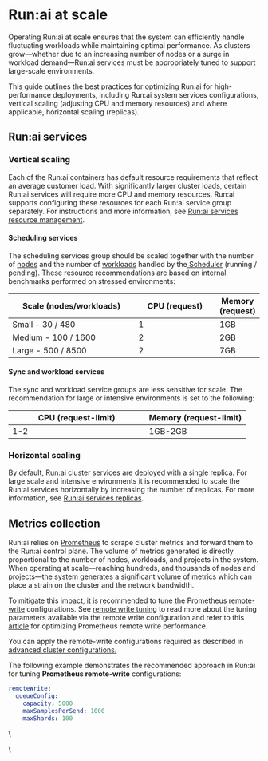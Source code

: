 # Run:ai at scale

Operating Run:ai at scale ensures that the system can efficiently handle fluctuating workloads while maintaining optimal performance. As clusters grow—whether due to an increasing number of nodes or a surge in workload demand—Run:ai services must be appropriately tuned to support large-scale environments.

This guide outlines the best practices for optimizing Run:ai for high-performance deployments, including Run:ai system services configurations, vertical scaling (adjusting CPU and memory resources) and where applicable, horizontal scaling (replicas).&#x20;

## Run:ai services

### Vertical scaling

Each of the Run:ai containers has default resource requirements that reflect an average customer load. With significantly larger cluster loads, certain Run:ai services will require more CPU and memory resources. Run:ai supports configuring these resources for each Run:ai service group separately.  For instructions and more information, see [Run:ai services resource management](../advanced-setup/advanced-cluster-configurations.md#run-ai-services-resource-management).&#x20;

#### Scheduling services

The scheduling services group should be scaled together with the number of [nodes](../manage-ai-initiatives/managing-your-resources/nodes.md) and the number of [workloads](../workloads-in-runai/workloads.md) handled by the[ Scheduler](../scheduling-and-resource-optimization/scheduling/how-the-scheduler-works.md) (running / pending). These resource recommendations are based on internal benchmarks performed on stressed environments:

<table><thead><tr><th width="246">Scale (nodes/workloads)</th><th width="154">CPU (request)</th><th>Memory (request)</th></tr></thead><tbody><tr><td>Small - 30 / 480</td><td>1</td><td>1GB</td></tr><tr><td>Medium - 100 / 1600</td><td>2</td><td>2GB</td></tr><tr><td>Large - 500 / 8500</td><td>2</td><td>7GB</td></tr></tbody></table>

#### Sync and workload services

The sync and workload service groups are less sensitive for scale. The recommendation for large or intensive environments is set to the following:

<table><thead><tr><th width="258">CPU (request-limit)</th><th>Memory (request-limit)</th></tr></thead><tbody><tr><td>1-2</td><td>1GB-2GB</td></tr></tbody></table>

### Horizontal scaling

By default, Run:ai cluster services are deployed with a single replica. For large scale and intensive environments it is recommended to scale the Run:ai services horizontally by increasing the number of replicas. For more information, see [Run:ai services replicas](../advanced-setup/advanced-cluster-configurations.md#run-ai-services-replicas).

## Metrics collection

Run:ai relies on [Prometheus](../cluster-installation/system-requirements.md#prometheus) to scrape cluster metrics and forward them to the Run:ai control plane. The volume of metrics generated is directly proportional to the number of nodes, workloads, and projects in the system. When operating at scale—reaching hundreds, and thousands of nodes and projects—the system generates a significant volume of metrics which can place a strain on the cluster and the network bandwidth.&#x20;

To mitigate this impact, it is recommended to tune the Prometheus [remote-write](https://prometheus.io/docs/specs/remote_write_spec/) configurations. See [remote write tuning](https://prometheus.io/docs/practices/remote_write/#remote-write-tuning) to read more about the tuning parameters available via the remote write configuration and refer to this [article](https://last9.io/blog/optimizing-prometheus-remote-write-performance-guide/) for optimizing Prometheus remote write performance.

You can apply the remote-write configurations required as described in [advanced cluster configurations.](../advanced-setup/advanced-cluster-configurations.md#prometheus)

The following example demonstrates the recommended approach in Run:ai for tuning **Prometheus remote-write** configurations:

```yaml
remoteWrite:
  queueConfig:
    capacity: 5000
    maxSamplesPerSend: 1000
    maxShards: 100
```



\


\
